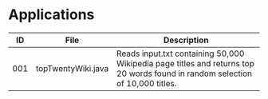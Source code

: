 # Applications

|ID      |File                 |Description                                                                                                                          |
|--------|---------------------|-------------------------------------------------------------------------------------------------------------------------------------|
|001     |topTwentyWiki.java   |Reads input.txt containing 50,000 Wikipedia page titles and returns top 20 words found in random selection of 10,000 titles.         |